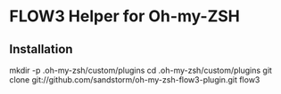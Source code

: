 FLOW3 Helper for Oh-my-ZSH
==========================

Installation
------------

mkdir -p .oh-my-zsh/custom/plugins
cd .oh-my-zsh/custom/plugins
git clone git://github.com/sandstorm/oh-my-zsh-flow3-plugin.git flow3
